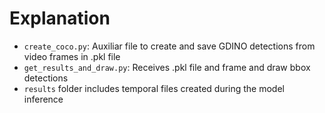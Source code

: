 # Explanation

- `create_coco.py`: Auxiliar file to create and save GDINO detections from video frames in .pkl file
- `get_results_and_draw.py`: Receives .pkl file and frame and draw bbox detections
- `results` folder includes temporal files created during the model inference